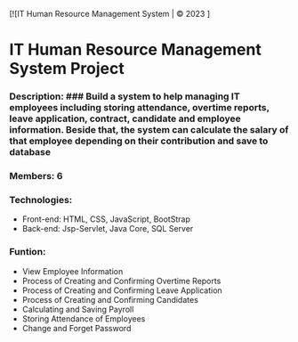 [![IT Human Resource Management System | © 2023 ]
# IT Human Resource Management System Project
### Description: ### Build a system to help managing IT employees including storing attendance, overtime reports, leave application, contract, candidate and employee information. Beside that, the system can calculate the salary of that employee depending on their contribution and save to database

### Members: 6

### Technologies: 
* Front-end: HTML, CSS, JavaScript, BootStrap
* Back-end: Jsp-Servlet, Java Core, SQL Server

### Funtion: 
* View Employee Information
* Process of Creating and Confirming Overtime Reports 
* Process of Creating and Confirming Leave Application
* Process of Creating and Confirming Candidates
* Calculating and Saving Payroll
* Storing Attendance of Employees
* Change and Forget Password
